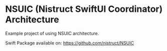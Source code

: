 # NSUIC (Nistruct SwiftUI Coordinator) Architecture
Example project of using NSUIC architecture.

Swift Package available on:
https://github.com/nistruct/NSUIC
